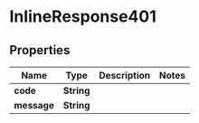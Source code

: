 # InlineResponse401

## Properties
Name | Type | Description | Notes
------------ | ------------- | ------------- | -------------
**code** | **String** |  | 
**message** | **String** |  | 
